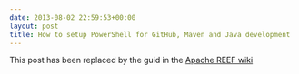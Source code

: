 ```yaml
---
date: 2013-08-02 22:59:53+00:00
layout: post
title: How to setup PowerShell for GitHub, Maven and Java development
---
```


This post has been replaced by the guid in the [Apache REEF wiki](https://cwiki.apache.org/confluence/display/REEF/Windows+PowerShell+Setup)